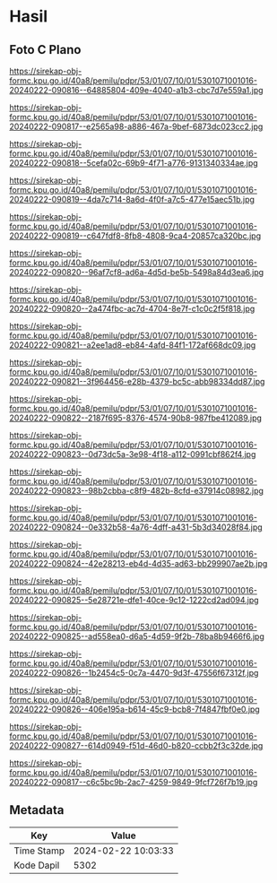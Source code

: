 # Hasil

## Foto C Plano

https://sirekap-obj-formc.kpu.go.id/40a8/pemilu/pdpr/53/01/07/10/01/5301071001016-20240222-090816--64885804-409e-4040-a1b3-cbc7d7e559a1.jpg

https://sirekap-obj-formc.kpu.go.id/40a8/pemilu/pdpr/53/01/07/10/01/5301071001016-20240222-090817--e2565a98-a886-467a-9bef-6873dc023cc2.jpg

https://sirekap-obj-formc.kpu.go.id/40a8/pemilu/pdpr/53/01/07/10/01/5301071001016-20240222-090818--5cefa02c-69b9-4f71-a776-9131340334ae.jpg

https://sirekap-obj-formc.kpu.go.id/40a8/pemilu/pdpr/53/01/07/10/01/5301071001016-20240222-090819--4da7c714-8a6d-4f0f-a7c5-477e15aec51b.jpg

https://sirekap-obj-formc.kpu.go.id/40a8/pemilu/pdpr/53/01/07/10/01/5301071001016-20240222-090819--c647fdf8-8fb8-4808-9ca4-20857ca320bc.jpg

https://sirekap-obj-formc.kpu.go.id/40a8/pemilu/pdpr/53/01/07/10/01/5301071001016-20240222-090820--96af7cf8-ad6a-4d5d-be5b-5498a84d3ea6.jpg

https://sirekap-obj-formc.kpu.go.id/40a8/pemilu/pdpr/53/01/07/10/01/5301071001016-20240222-090820--2a474fbc-ac7d-4704-8e7f-c1c0c2f5f818.jpg

https://sirekap-obj-formc.kpu.go.id/40a8/pemilu/pdpr/53/01/07/10/01/5301071001016-20240222-090821--a2ee1ad8-eb84-4afd-84f1-172af668dc09.jpg

https://sirekap-obj-formc.kpu.go.id/40a8/pemilu/pdpr/53/01/07/10/01/5301071001016-20240222-090821--3f964456-e28b-4379-bc5c-abb98334dd87.jpg

https://sirekap-obj-formc.kpu.go.id/40a8/pemilu/pdpr/53/01/07/10/01/5301071001016-20240222-090822--2187f695-8376-4574-90b8-987fbe412089.jpg

https://sirekap-obj-formc.kpu.go.id/40a8/pemilu/pdpr/53/01/07/10/01/5301071001016-20240222-090823--0d73dc5a-3e98-4f18-a112-0991cbf862f4.jpg

https://sirekap-obj-formc.kpu.go.id/40a8/pemilu/pdpr/53/01/07/10/01/5301071001016-20240222-090823--98b2cbba-c8f9-482b-8cfd-e37914c08982.jpg

https://sirekap-obj-formc.kpu.go.id/40a8/pemilu/pdpr/53/01/07/10/01/5301071001016-20240222-090824--0e332b58-4a76-4dff-a431-5b3d34028f84.jpg

https://sirekap-obj-formc.kpu.go.id/40a8/pemilu/pdpr/53/01/07/10/01/5301071001016-20240222-090824--42e28213-eb4d-4d35-ad63-bb299907ae2b.jpg

https://sirekap-obj-formc.kpu.go.id/40a8/pemilu/pdpr/53/01/07/10/01/5301071001016-20240222-090825--5e28721e-dfe1-40ce-9c12-1222cd2ad094.jpg

https://sirekap-obj-formc.kpu.go.id/40a8/pemilu/pdpr/53/01/07/10/01/5301071001016-20240222-090825--ad558ea0-d6a5-4d59-9f2b-78ba8b9466f6.jpg

https://sirekap-obj-formc.kpu.go.id/40a8/pemilu/pdpr/53/01/07/10/01/5301071001016-20240222-090826--1b2454c5-0c7a-4470-9d3f-47556f67312f.jpg

https://sirekap-obj-formc.kpu.go.id/40a8/pemilu/pdpr/53/01/07/10/01/5301071001016-20240222-090826--406e195a-b614-45c9-bcb8-7f4847fbf0e0.jpg

https://sirekap-obj-formc.kpu.go.id/40a8/pemilu/pdpr/53/01/07/10/01/5301071001016-20240222-090827--614d0949-f51d-46d0-b820-ccbb2f3c32de.jpg

https://sirekap-obj-formc.kpu.go.id/40a8/pemilu/pdpr/53/01/07/10/01/5301071001016-20240222-090817--c6c5bc9b-2ac7-4259-9849-9fcf726f7b19.jpg


## Metadata

| Key        | Value               |
| ---------- | ------------------- |
| Time Stamp | 2024-02-22 10:03:33 |
| Kode Dapil | 5302                |



